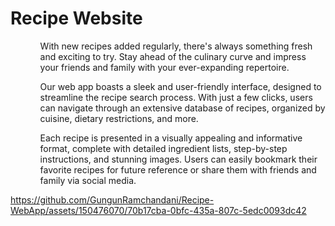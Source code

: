 <h1>Recipe Website</h1>
<ul>
  <ol>
    With new recipes added regularly, there's always something fresh and exciting to try. Stay ahead of the culinary curve and impress your friends and family with your ever-expanding repertoire.
  </ol>
  <ol>
    Our web app boasts a sleek and user-friendly interface, designed to streamline the recipe search process. With just a few clicks, users can navigate through an extensive database of recipes, organized by cuisine, dietary restrictions, and more.
  </ol>
  <ol>
    Each recipe is presented in a visually appealing and informative format, complete with detailed ingredient lists, step-by-step instructions, and stunning images. Users can easily bookmark their favorite recipes for future reference or share them with friends and family via social media.
  </ol>
</ul>


https://github.com/GungunRamchandani/Recipe-WebApp/assets/150476070/70b17cba-0bfc-435a-807c-5edc0093dc42

